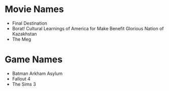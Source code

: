 # Movie Names
- Final Destination
- Borat! Cultural Learnings of America for Make Benefit Glorious Nation of Kazakhstan
- The Meg


# Game Names
- Batman Arkham Asylum
- Fallout 4
- The Sims 3